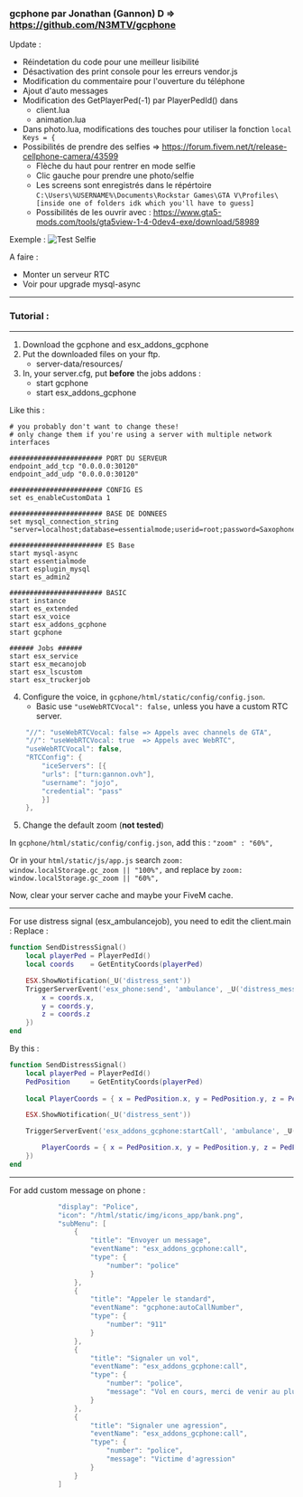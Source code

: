 ### gcphone par Jonathan (Gannon) D => https://github.com/N3MTV/gcphone

Update :
 * Réindetation du code pour une meilleur lisibilité 
 * Désactivation des print console pour les erreurs vendor.js
 * Modification du commentaire pour l'ouverture du téléphone
 * Ajout d'auto messages
 * Modification des GetPlayerPed(-1) par PlayerPedId() dans 
    * client.lua
    * animation.lua
 * Dans photo.lua, modifications des touches pour utiliser la fonction ```local Keys = {```
 * Possibilités de prendre des selfies => https://forum.fivem.net/t/release-cellphone-camera/43599
     * Flèche du haut pour rentrer en mode selfie
     * Clic gauche pour prendre une photo/selfie
     * Les screens sont enregistrés dans le répértoire `C:\Users\%USERNAME%\Documents\Rockstar Games\GTA V\Profiles\[inside one of folders idk which you'll have to guess]`
     * Possibilités de les ouvrir avec : https://www.gta5-mods.com/tools/gta5view-1-4-0dev4-exe/download/58989

Exemple : 
![Test Selfie](https://i.imgur.com/z7ZB2Xj.jpg)

A faire :
 * Monter un serveur RTC
 * Voir pour upgrade mysql-async
 
--- 
### Tutorial :
 ---
 
1. Download the gcphone and esx_addons_gcphone
2. Put the downloaded files on your ftp.
    * server-data/resources/
3. In, your server.cfg, put **before** the jobs addons :
    * start gcphone
    * start esx_addons_gcphone

Like this : 
```
# you probably don't want to change these!
# only change them if you're using a server with multiple network interfaces

####################### PORT DU SERVEUR
endpoint_add_tcp "0.0.0.0:30120"
endpoint_add_udp "0.0.0.0:30120"

####################### CONFIG ES
set es_enableCustomData 1

####################### BASE DE DONNEES
set mysql_connection_string "server=localhost;database=essentialmode;userid=root;password=Saxophone21121993+"

####################### ES Base
start mysql-async
start essentialmode
start esplugin_mysql
start es_admin2 

####################### BASIC
start instance
start es_extended
start esx_voice
start esx_addons_gcphone
start gcphone

###### Jobs ######
start esx_service
start esx_mecanojob
start esx_lscustom
start esx_truckerjob
```

4. Configure the voice, in `gcphone/html/static/config/config.json`.
    * Basic use `"useWebRTCVocal": false,` unless you have a custom RTC server.
```lua
	"//": "useWebRTCVocal: false => Appels avec channels de GTA",
	"//": "useWebRTCVocal: true  => Appels avec WebRTC",
	"useWebRTCVocal": false,
	"RTCConfig": {
		"iceServers": [{
		"urls": ["turn:gannon.ovh"],
		"username": "jojo",
		"credential": "pass"
		}]
	},
```

5. Change the default zoom (**not tested**)

In `gcphone/html/static/config/config.json`, add this :  `"zoom" : "60%",`

Or in your `html/static/js/app.js` search  `zoom: window.localStorage.gc_zoom || "100%",` and replace by `zoom: window.localStorage.gc_zoom || "60%",`

Now, clear your server cache and maybe your FiveM cache.
     
---

For use distress signal (esx_ambulancejob), you need to edit the client.main :
Replace :
```lua
function SendDistressSignal()
	local playerPed = PlayerPedId()
	local coords	= GetEntityCoords(playerPed)

	ESX.ShowNotification(_U('distress_sent'))
	TriggerServerEvent('esx_phone:send', 'ambulance', _U('distress_message'), false, {
		x = coords.x,
		y = coords.y,
		z = coords.z
	})
end
```
By this : 
```lua
function SendDistressSignal()
	local playerPed = PlayerPedId()
	PedPosition		= GetEntityCoords(playerPed)
	
	local PlayerCoords = { x = PedPosition.x, y = PedPosition.y, z = PedPosition.z }

	ESX.ShowNotification(_U('distress_sent'))

    TriggerServerEvent('esx_addons_gcphone:startCall', 'ambulance', _U('distress_message'), PlayerCoords, {

		PlayerCoords = { x = PedPosition.x, y = PedPosition.y, z = PedPosition.z },
	})
end
```

---

For add custom message on phone :
```lua
			"display": "Police",
			"icon": "/html/static/img/icons_app/bank.png",
			"subMenu": [
				{
					"title": "Envoyer un message",
					"eventName": "esx_addons_gcphone:call",
					"type": {
						"number": "police"
					}
				},
				{
					"title": "Appeler le standard",
					"eventName": "gcphone:autoCallNumber",
					"type": {
						"number": "911"
					}
				},
				{
					"title": "Signaler un vol",
					"eventName": "esx_addons_gcphone:call",
					"type": {
						"number": "police",
						"message": "Vol en cours, merci de venir au plus vite !"
					}
				},
				{
					"title": "Signaler une agression",
					"eventName": "esx_addons_gcphone:call",
					"type": {
						"number": "police",
						"message": "Victime d'agression"
					}
				}
			]
```
